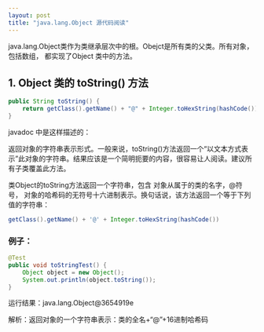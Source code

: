 ```yaml
---
layout: post
title: "java.lang.Object 源代码阅读"
---
```


java.lang.Object类作为类继承层次中的根。Obejct是所有类的父类。所有对象，包括数组，
都实现了Object 类中的方法。

## 1. Object 类的 toString() 方法

```java
public String toString() {
	return getClass().getName() + "@" + Integer.toHexString(hashCode());
}
```

javadoc 中是这样描述的：

返回对象的字符串表示形式。一般来说，toString()方法返回一个“以文本方式表示”此对象的字符串。结果应该是一个简明扼要的内容，很容易让人阅读。建议所有子类覆盖此方法。

类Object的toString方法返回一个字符串，包含 对象从属于的类的名字，@符号，
对象的哈希码的无符号十六进制表示。换句话说，该方法返回一个等于下列值的字符串：

```java
getClass().getName() + '@' + Integer.toHexString(hashCode())
```

### 例子：

```java
@Test
public void toStringTest() {
	Object object = new Object();
	System.out.println(object.toString());
}
```

运行结果：java.lang.Object@3654919e

解析：返回对象的一个字符串表示：类的全名+“@”+16进制哈希码